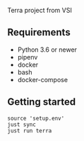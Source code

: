 Terra project from VSI

## Requirements

- Python 3.6 or newer
- pipenv
- docker
- bash
- docker-compose

## Getting started

```
source 'setup.env'
just sync
just run terra
```

